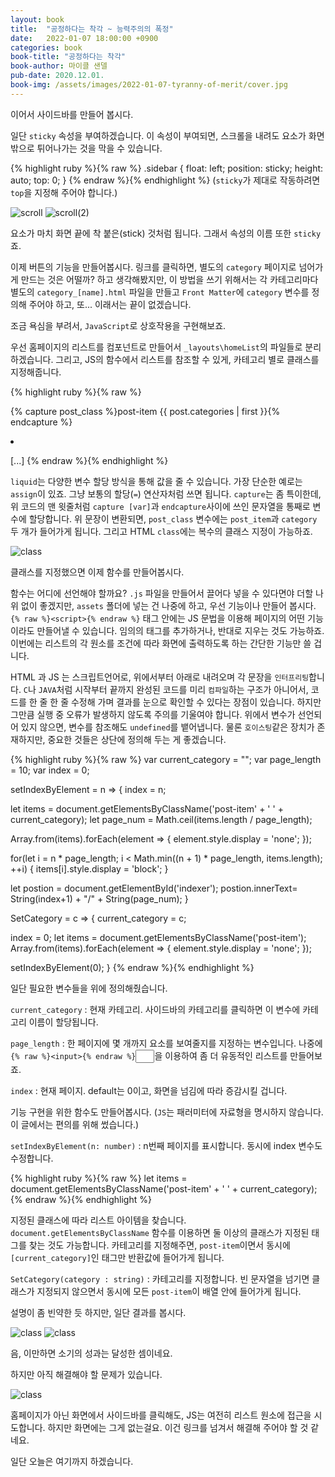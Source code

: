 ```yaml
---
layout: book
title:  "공정하다는 착각 ~ 능력주의의 폭정"
date:   2022-01-07 18:00:00 +0900
categories: book
book-title: "공정하다는 착각"
book-author: 마이클 샌델
pub-date: 2020.12.01.
book-img: /assets/images/2022-01-07-tyranny-of-merit/cover.jpg
---
```


이어서 사이드바를 만들어 봅시다.

일단 `sticky` 속성을 부여하겠습니다.
이 속성이 부여되면, 스크롤을 내려도 요소가 화면 밖으로 튀어나가는 것을 막을 수 있습니다.

{% highlight ruby %}{% raw %}
.sidebar {
  float: left;
  position: sticky;
  height: auto;
  top: 0;
}
{% endraw %}{% endhighlight %}
(`sticky`가 제대로 작동하려면 `top`을 지정해 주어야 합니다.)

![scroll](/assets/images/2022-01-06-side-bar-2/scroll.png)
![scroll(2)](/assets/images/2022-01-06-side-bar-2/scroll_down.png)

요소가 마치 화면 끝에 착 붙은(stick) 것처럼 됩니다. 그래서 속성의 이름 또한 `sticky`죠.

이제 버튼의 기능을 만들어봅시다.
링크를 클릭하면, 별도의 `category` 페이지로 넘어가게 만드는 것은 어떨까? 하고 생각해봤지만, 이 방법을 쓰기 위해서는 각 카테고리마다 별도의 `category_[name].html` 파일을 만들고 `Front Matter`에 `category` 변수를 정의해 주어야 하고, 또... 이래서는 끝이 없겠습니다.

조금 욕심을 부려서, `JavaScript`로 상호작용을 구현해보죠.

우선 홈페이지의 리스트를 컴포넌트로 만들어서 `_layouts\homeList`의 파일들로 분리하겠습니다.
그리고, JS의 함수에서 리스트를 참조할 수 있게, 카테고리 별로 클래스를 지정해줍니다.

{% highlight ruby %}{% raw %}
<!-- _layouts/homeList/element.html -->

{% capture post_class %}post-item {{ post.categories | first }}{% endcapture %}
  <li class="{{ post_class }}">

  [...]
{% endraw %}{% endhighlight %}

`liquid`는 다양한 변수 할당 방식을 통해 값을 줄 수 있습니다.
가장 단순한 예로는 `assign`이 있죠. 그냥 보통의 할당(`=`) 연산자처럼 쓰면 됩니다.
`capture`는 좀 특이한데, 위 코드의 맨 윗줄처럼 `capture [var]`과 `endcapture`사이에 쓰인 문자열을 통째로 변수에 할당합니다. 위 문장이 변환되면, `post_class` 변수에는 `post_item`과 `category` 두 개가 들어가게 됩니다. 그리고 HTML `class`에는 복수의 클래스 지정이 가능하죠.

![class](/assets/images/2022-01-06-side-bar-2/assign_class.png)

클래스를 지정했으면 이제 함수를 만들어봅시다.

함수는 어디에 선언해야 할까요? `.js` 파일을 만들어서 끌어다 넣을 수 있다면야 더할 나위 없이 좋겠지만, `assets` 폴더에 넣는 건 나중에 하고, 우선 기능이나 만들어 봅시다.
`{% raw %}<script>{% endraw %}` 태그 안에는 JS 문법을 이용해 페이지의 어떤 기능이라도 만들어낼 수 있습니다. 임의의 태그를 추가하거나, 반대로 지우는 것도 가능하죠. 이번에는 리스트의 각 원소를 조건에 따라 화면에 출력하도록 하는 간단한 기능만 쓸 겁니다.

HTML 과 JS 는 스크립트언어로, 위에서부터 아래로 내려오며 각 문장을 `인터프리팅`합니다. `C`나 `JAVA`처럼 시작부터 끝까지 완성된 코드를 미리 `컴파일`하는 구조가 아니어서, 코드를 한 줄 한 줄 수정해 가며 결과를 눈으로 확인할 수 있다는 장점이 있습니다. 하지만 그만큼 실행 중 오류가 발생하지 않도록 주의를 기울여야 합니다. 위에서 변수가 선언되어 있지 않으면, 변수를 참조해도 `undefined`를 뱉어냅니다. 물론 `호이스팅`같은 장치가 존재하지만, 중요한 것들은 상단에 정의해 두는 게 좋겠습니다.

{% highlight ruby %}{% raw %}
var current_category = "";
var page_length = 10;
var index = 0;

setIndexByElement = n => {
  index = n;

  let items = document.getElementsByClassName('post-item' + ' ' + current_category);
  let page_num = Math.ceil(items.length / page_length);

  Array.from(items).forEach(element => {
      element.style.display = 'none';
  });

  for(let i = n * page_length; i < Math.min((n + 1) * page_length, items.length); ++i) {
      items[i].style.display = 'block';
  }

  let postion = document.getElementById('indexer');
  postion.innerText= String(index+1) + "/" + String(page_num);
}

SetCategory = c => {
  current_category = c;

  index = 0;
  let items = document.getElementsByClassName('post-item');
  Array.from(items).forEach(element => {
      element.style.display = 'none';
  });

  setIndexByElement(0);
}
{% endraw %}{% endhighlight %}

일단 필요한 변수들을 위에 정의해줬습니다.

`current_category` : 현재 카테고리. 사이드바의 카테고리를 클릭하면 이 변수에 카테고리 이름이 할당됩니다.

`page_length` : 한 페이지에 몇 개까지 요소를 보여줄지를 지정하는 변수입니다. 나중에 `{% raw %}<input>{% endraw %}`<input type='number' style='width:30px'>을 이용하여 좀 더 유동적인 리스트를 만들어보죠.

`index` : 현재 페이지. default는 0이고, 화면을 넘김에 따라 증감시킬 겁니다.

기능 구현을 위한 함수도 만들어봅시다.
(`JS`는 패러미터에 자료형을 명시하지 않습니다. 이 글에서는 편의를 위해 썼습니다.)

`setIndexByElement(n: number)` : n번째 페이지를 표시합니다. 동시에 index 변수도 수정합니다.

{% highlight ruby %}{% raw %}
let items = document.getElementsByClassName('post-item' + ' ' + current_category);
{% endraw %}{% endhighlight %}

지정된 클래스에 따라 리스트 아이템을 찾습니다. `document.getElementsByClassName` 함수를 이용하면 둘 이상의 클래스가 지정된 태그를 찾는 것도 가능합니다. 카테고리를 지정해주면, `post-item`이면서 동시에 `[current_category]`인 태그만 반환값에 들어가게 됩니다.

`SetCategory(category : string)` : 카테고리를 지정합니다. 빈 문자열을 넘기면 클래스가 지정되지 않으면서 동시에 모든 `post-item`이 배열 안에 들어가게 됩니다.

설명이 좀 빈약한 듯 하지만, 일단 결과를 봅시다.

![class](/assets/images/2022-01-06-side-bar-2/category_jekyll.png)
![class](/assets/images/2022-01-06-side-bar-2/category_daily.png)

음, 이만하면 소기의 성과는 달성한 셈이네요.

하지만 아직 해결해야 할 문제가 있습니다.

![class](/assets/images/2022-01-06-side-bar-2/error.png)

홈페이지가 아닌 화면에서 사이드바를 클릭해도, JS는 여전히 리스트 원소에 접근을 시도합니다. 하지만 화면에는 그게 없는걸요. 이건 링크를 넘겨서 해결해 주어야 할 것 같네요.

일단 오늘은 여기까지 하겠습니다.